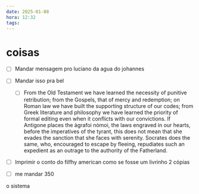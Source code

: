 ```yaml
---
date: 2025-01-08
hora: 12:32
tags:
---
```


# coisas 
- [ ] Mandar mensagem pro luciano da agua do johannes

- [ ] Mandar isso pra bel 
	- [ ] From the Old Testament we have learned the necessity of punitive retribution; from the Gospels, that of mercy and redemption; on Roman law we have built the supporting structure of our codes; from Greek literature and philosophy we have learned the priority of formal editing even when it conflicts with our convictions. If Antigone places the àgrafoi nòmoi, the laws engraved in our hearts, before the imperatives of the tyrant, this does not mean that she evades the sanction that she faces with serenity. Socrates does the same, who, encouraged to escape by fleeing, repudiates such an expedient as an outrage to the authority of the Fatherland.
- [ ] Imprimir o conto do filfhy american como se fosse um livrinho 2 cópias
- [ ] me mandar 350

o sistema 